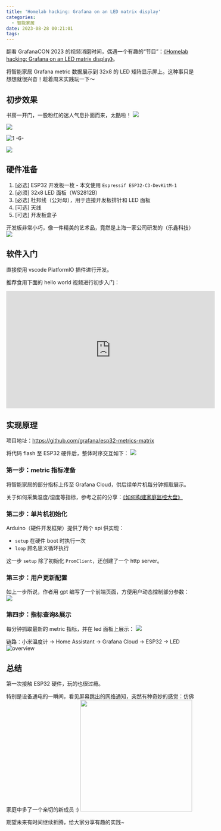```yaml
---
title: 'Homelab hacking: Grafana on an LED matrix display'
categories:
  - 智能家居
date: 2023-08-28 00:21:01
tags:
---
```



翻看 GrafanaCON 2023 的视频消磨时间，偶遇一个有趣的“节目”：[《Homelab hacking: Grafana on an LED matrix display》](https://grafana.com/about/events/grafanacon/2023/session/time-series-visualization-on-led-display/?src=ggl-s&mdm=cpc&cnt=99878325494&camp=b-grafana-exac-amer&trm=grafana&plcmt=learn-nav)。

将智能家居 Grafana metric 数据展示到 32x8 的 LED 矩阵显示屏上。这种事只是想想就很兴奋！趁着周末实践玩一下～

<!--more-->

## 初步效果
书房一开门，一股粉红的迷人气息扑面而来，太酷啦！
![](../images/blog/2021-09-04-jvm-note/1%20-4-.png)

![](../images/blog/2021-09-04-jvm-note/1%20-5-.png)

![1 -6-](../images/blog/2021-09-04-jvm-note/1%20-6-.png)

![](../images/blog/2021-09-04-jvm-note/16931395653162.jpg)

## 硬件准备
1. [必选] ESP32 开发板一枚 - 本文使用 `Espressif ESP32-C3-DevKitM-1`
2. [必须] 32x8 LED 面板（WS2812B）
3. [必选] 杜邦线（公对母），用于连接开发板排针和 LED 面板
4. [可选] 天线
5. [可选] 开发板盒子

开发板非常小巧，像一件精美的艺术品，竟然是上海一家公司研发的（乐鑫科技）
![](../images/blog/2021-09-04-jvm-note/16931528039899.jpg)

## 软件入门
直接使用 vscode PlatformIO 插件进行开发。

推荐食用下面的 hello world 视频进行初步入门：
<iframe width="560" height="315" src="https://www.youtube.com/embed/tc3Qnf79Ny8?si=WpN7iNJA51FAhTjm" title="YouTube video player" frameborder="0" allow="accelerometer; autoplay; clipboard-write; encrypted-media; gyroscope; picture-in-picture; web-share" allowfullscreen></iframe>

## 实现原理
项目地址：https://github.com/grafana/esp32-metrics-matrix 

将代码 flash 至 ESP32 硬件后，整体时序交互如下：
![](../images/blog/2021-09-04-jvm-note/16931507619271.jpg)

### 第一步：metric 指标准备
将智能家居的部分指标上传至 Grafana Cloud，供后续单片机每分钟抓取展示。

关于如何采集温度/湿度等指标，参考之前的分享：[《如何构建家庭监控大盘》](/blog/20220327/smart-home-dashboard/)

### 第二步：单片机初始化
Arduino（硬件开发框架）提供了两个 spi 供实现：
- `setup` 在硬件 boot 时执行一次
- `loop` 顾名思义循环执行 

这一步 `setup` 除了初始化 `PromClient`，还创建了一个 http server。

### 第三步：用户更新配置
如上一步所说，作者用 gpt 编写了一个前端页面，方便用户动态控制部分参数：
![](../images/blog/2021-09-04-jvm-note/16931506456594.jpg)

### 第四步：指标查询&展示
每分钟抓取最新的 metric 指标，并在 led 面板上展示：
![](../images/blog/2021-09-04-jvm-note/16931521726946.jpg)

链路：小米温度计 -> Home Assistant -> Grafana Cloud -> ESP32 -> LED
![overview](../images/blog/2021-09-04-jvm-note/overview.jpg)

## 总结
第一次接触 ESP32 硬件，玩的也很过瘾。

特别是设备通电的一瞬间，看见屏幕跳出的网络通知，突然有种奇妙的感觉：仿佛家庭中多了一个亲切的新成员 :)
<image src="/images/blog/2021-09-04-jvm-note/16931514491369.jpg" width="300">

期望未来有时间继续折腾，给大家分享有趣的实践~